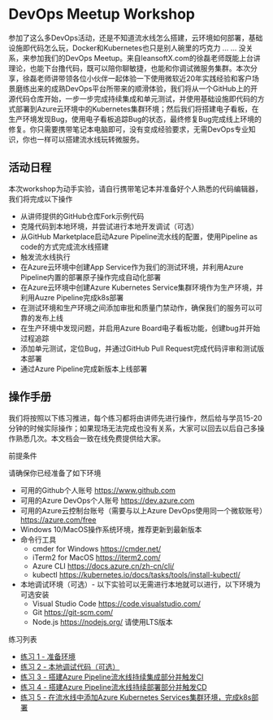 # DevOps Meetup Workshop

参加了这么多DevOps活动，还是不知道流水线怎么搭建，云环境如何部署，基础设施即代码怎么玩，Docker和Kubernetes也只是别人碗里的巧克力 ... ... 没关系，来参加我们的DevOps Meetup。来自leansoftX.com的徐磊老师既能上台讲理论，也能下台撸代码，既可以陪你聊敏捷，也能和你调试微服务集群。本次分享，徐磊老师讲带领各位小伙伴一起体验一下使用微软近20年实践经验和客户场景磨练出来的成熟DevOps平台所带来的顺滑体验，我们将从一个GitHub上的开源代码仓库开始，一步一步完成持续集成和单元测试，并使用基础设施即代码的方式部署到Azure云环境中的Kubernetes集群环境；然后我们将搭建电子看板，在生产环境发现Bug，使用电子看板追踪Bug的状态，最终修复Bug完成线上环境的修复。你只需要携带笔记本电脑即可，没有变成经验要求，无需DevOps专业知识，你也一样可以搭建流水线玩转微服务。

## 活动日程

本次workshop为动手实验，请自行携带笔记本并准备好个人熟悉的代码编辑器，我们将完成以下操作

- 从讲师提供的GitHub仓库Fork示例代码
- 克隆代码到本地环境，并尝试进行本地开发调试（可选）
- 从GitHub Marketplace启动Azure Pipeline流水线的配置，使用Pipeline as code的方式完成流水线搭建
- 触发流水线执行
- 在Azure云环境中创建App Service作为我们的测试环境，并利用Azure Pipeline内置的部署原子操作完成自动化部署
- 在Azure云环境中创建Azure Kubernetes Service集群环境作为生产环境，并利用Auzre Pipeline完成k8s部署
- 在测试环境和生产环境之间添加审批和质量门禁动作，确保我们的服务可以可靠的发布上线
- 在生产环境中发现问题，并启用Azure Board电子看板功能，创建bug并开始过程追踪
- 添加单元测试，定位Bug，并通过GitHub Pull Request完成代码评审和测试版本部署
- 通过Azure Pipeline完成新版本上线部署

## 操作手册

我们将按照以下练习推进，每个练习都将由讲师先进行操作，然后给与学员15-20分钟的时候实际操作；如果现场无法完成也没有关系，大家可以回去以后自己多操作熟悉几次。本文档会一致在线免费提供给大家。

前提条件

请确保你已经准备了如下环境

- 可用的Github个人账号 <https://www.github.com>
- 可用的Azure DevOps个人账号 <https://dev.azure.com>
- 可用的Azure云控制台账号（需要与以上Azure DevOps使用同一个微软账号）<https://azure.com/free>
- Windows 10/MacOS操作系统环境，推荐更新到最新版本
- 命令行工具
  - cmder for Windows <https://cmder.net/>
  - iTerm2 for MacOS <https://iterm2.com/>
  - Azure CLI <https://docs.azure.cn/zh-cn/cli/>
  - kubectl <https://kubernetes.io/docs/tasks/tools/install-kubectl/>
- 本地调试环境（可选）- 以下实验可以无需进行本地就可以进行，以下环境为可选安装
  - Visual Studio Code <https://code.visualstudio.com/>
  - Git <https://git-scm.com/>
  - Node.js <https://nodejs.org/> 请使用LTS版本

练习列表

- [练习 1 - 准备环境](docs/exec01-env-prep/README.md)
- [练习 2 - 本地调试代码（可选）](docs/exec02-local-debugging/README.md)
- [练习 3 - 搭建Azure Pipeline流水线持续集成部分并触发CI](docs/exec03-azure-pipeline-build/README.md)
- [练习 4 - 搭建Azure Pipeline流水线持续部署部分并触发CD](docs/exec04-azure-pipeline-deployment/README.md)
- [练习 5 - 在流水线中添加Azure Kubernetes Services集群环境，完成k8s部署](docs/exec05-add-k8s/README.md)
